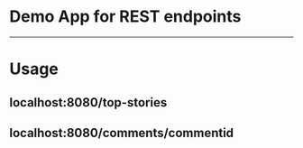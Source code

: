 # Demo App for REST endpoints
----------------------------------
# Usage

## localhost:8080/top-stories

## localhost:8080/comments/commentid
